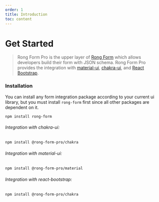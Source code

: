 ```yaml
---
order: 1
title: Introduction
toc: content
---
```


# Get Started

> Rong Form Pro is the upper layer of [Rong Form](https://github.com/TingzhouJia/RForm) which allows developers build their form with JSON schema. Rong Form Pro provides the 
integration with [material-ui](https://material-ui.com/), [chakra-ui](https://chakra-ui.com/), and [React Bootstrap](https://react-bootstrap.github.io/).

### Installation

You can install any form integration package according to your current ui library, but you must install `rong-form` first since all other packages are dependent on it.

```
npm install rong-form
```

###### Integration with chakra-ui:
```bash
npm install @rong-form-pro/chakra

```
###### Integration with material-ui:
```bash
npm install @rong-form-pro/material

```
###### Integration with react-bootstrap:
```bash
npm install @rong-form-pro/chakra

```




